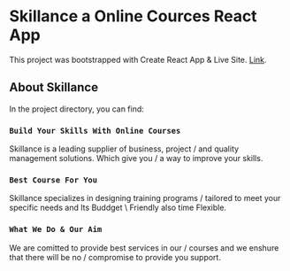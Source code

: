 # Skillance a Online Cources React App

This project was bootstrapped with Create React App & Live Site. [Link](https://skillance-courses-faiusnahin-035869.netlify.app/).

## About Skillance

In the project directory, you can find:

### `Build Your Skills With Online Courses`

Skillance is a leading supplier of business, project / and quality management solutions. Which give you /
a way to improve your skills.

### `Best Course For You`

Skillance specializes in designing training programs / tailored to meet your specific needs and Its Buddget \ Friendly also time Flexible.


### `What We Do & Our Aim`

We are comitted to provide best services in our / courses and we enshure that there will be no / compromise to provide you support.
